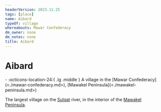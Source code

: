 ```yaml
---
headerVersion: 2023.11.25
tags: [place]
name: Aibard
typeOf: village
whereabouts: Mawar Confederacy
dm_owner: none
dm_notes: none
title: Aibard
---
```

# Aibard
<div class="grid cards ext-narrow-margin ext-one-column" markdown>
-    :octicons-location-24:{ .lg .middle } A village in the [Mawar Confederacy](<./mawar-confederacy.md>), [Mawakel Peninsula](<./mawakel-peninsula.md>)  
</div>


The largest village on the [Sulqat](<../rivers/sulqat.md>) river, in the interior of the [Mawakel Peninsula](<./mawakel-peninsula.md>). 